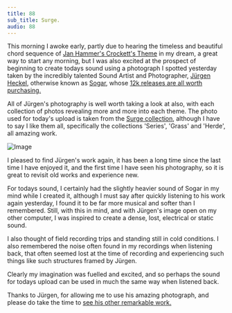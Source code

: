 ```yaml
---
title: 88
sub_title: Surge.
audio: 88
---
```


This morning I awoke early, partly due to hearing the timeless and beautiful chord sequence of <a href="http://www.youtube.com/watch?v=_UmOY6ek_Y4" title="Jan Hammer's Crockett's Theme" target="_blank">Jan Hammer's Crockett's Theme</a> in my dream, a great way to start any morning, but I was also excited at the prospect of beginning to create todays sound using a photograph I spotted yesterday taken by the incredibly talented Sound Artist and Photographer, <a href="http://www.behance.net/sogar_heckel" title="Jürgen Heckel" target="_blank">Jürgen Heckel</a>, otherwise known as <a href="http://www.monohr.com/Sogar.html" title="Sogar" target="_blank">Sogar</a>, whose <a href="http://www.12k.com/index.php/site/artists/sogar/" title="12k releases are all worth purchasing." target="_blank">12k releases are all worth purchasing.</a> 

All of Jürgen's photography is well worth taking a look at also, with each collection of photos revealing more and more into each theme. The photo used for today's upload is taken from the <a href="http://www.behance.net/gallery/Surge/2659967" title="Surge collection" target="_blank">Surge collection</a>, although I have to say I like them all, specifically the collections 'Series', 'Grass' and 'Herde', all amazing work.

![Image](/assets/img/Snd-88.jpg)


I pleased to find Jürgen's work again, it has been a long time since the last time I have enjoyed it, and the first time I have seen his photography, so it is great to revisit old works and experience new.

For todays sound, I certainly had the slightly heavier sound of Sogar in my mind while I created it, although I must say after quickly listening to his work again yesterday, I found it to be far more musical and softer than I remembered. Still, with this in mind, and with Jürgen's image open on my other computer, I was inspired to create a dense, lost, electrical or static sound. 

I also thought of field recording trips and standing still in cold conditions. I also remembered the noise often found in my recordings when listening back, that often seemed lost at the time of recording and experiencing such things like such structures framed by Jürgen.

Clearly my imagination was fuelled and excited, and so perhaps the sound for todays upload can be used in much the same way when listened back.

Thanks to Jürgen, for allowing me to use his amazing photograph, and please do take the time to <a href="http://www.behance.net/sogar_heckel" title="see his other remarkable work." target="_blank">see his other remarkable work.</a>